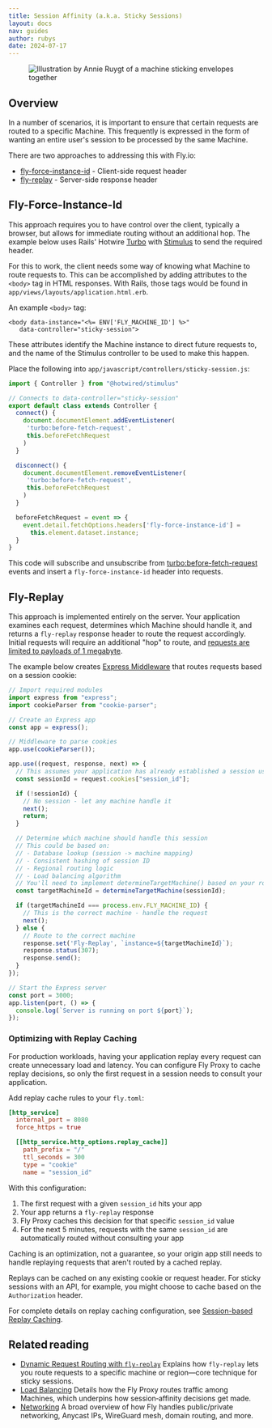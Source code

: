 ```yaml
---
title: Session Affinity (a.k.a. Sticky Sessions)
layout: docs
nav: guides
author: rubys
date: 2024-07-17
---
```


<figure>
  <img src="/static/images/session-affinity.png" alt="Illustration by Annie Ruygt of a machine sticking envelopes together" class="w-full max-w-lg mx-auto">
</figure>

## Overview

In a number of scenarios, it is important to ensure that certain requests are routed to a specific Machine.  This frequently is expressed in the form of wanting an entire user's session to be processed by the same Machine.

There are two approaches to addressing this with Fly.io:
  * [fly-force-instance-id](#fly-force-instance-id) - Client-side request header
  * [fly-replay](#fly-replay) - Server-side response header

## Fly-Force-Instance-Id

This approach requires you to have control over the client, typically a browser, but allows for immediate routing without an additional hop. The example below uses Rails' Hotwire [Turbo](https://turbo.hotwired.dev/) with [Stimulus](https://stimulus.hotwired.dev/) to send the required header.

For this to work, the client needs some way of knowing what Machine to route requests to.  This can be accomplished by adding attributes to the `<body>` tag in HTML responses.  With Rails, those tags would be found in
`app/views/layouts/application.html.erb`.

An example `<body>` tag:

```erb
<body data-instance="<%= ENV['FLY_MACHINE_ID'] %>"
   data-controller="sticky-session">
```

These attributes identify the Machine instance to direct future requests to, and the name of the Stimulus controller to be used to make this happen.

Place the following into `app/javascript/controllers/sticky-session.js`:

```js
import { Controller } from "@hotwired/stimulus"

// Connects to data-controller="sticky-session"
export default class extends Controller {
  connect() {
    document.documentElement.addEventListener(
     'turbo:before-fetch-request',
     this.beforeFetchRequest
    )
  }

  disconnect() {
    document.documentElement.removeEventListener(
     'turbo:before-fetch-request',
     this.beforeFetchRequest
    )
  }

  beforeFetchRequest = event => {
    event.detail.fetchOptions.headers['fly-force-instance-id'] =
      this.element.dataset.instance;
  }
}
```

This code will subscribe and unsubscribe from
[turbo:before-fetch-request](https://turbo.hotwired.dev/reference/events#turbo%3Abefore-fetch-request) events and insert a `fly-force-instance-id` header into requests.

## Fly-Replay

This approach is implemented entirely on the server. Your application examines each request, determines which Machine should handle it, and returns a `fly-replay` response header to route the request accordingly. Initial requests will require an additional "hop" to route, and [requests are limited to payloads of 1 megabyte](https://fly.io/docs/networking/dynamic-request-routing/#limitations).

The example below creates [Express Middleware](https://expressjs.com/en/guide/using-middleware.html) that routes requests based on a session cookie:

```js
// Import required modules
import express from "express";
import cookieParser from "cookie-parser";

// Create an Express app
const app = express();

// Middleware to parse cookies
app.use(cookieParser());

app.use((request, response, next) => {
  // This assumes your application has already established a session using a session_id cookie via your session middleware.
  const sessionId = request.cookies["session_id"];

  if (!sessionId) {
    // No session - let any machine handle it
    next();
    return;
  }

  // Determine which machine should handle this session
  // This could be based on:
  // - Database lookup (session -> machine mapping)
  // - Consistent hashing of session ID
  // - Regional routing logic
  // - Load balancing algorithm
  // You'll need to implement determineTargetMachine() based on your routing strategy
  const targetMachineId = determineTargetMachine(sessionId);

  if (targetMachineId === process.env.FLY_MACHINE_ID) {
    // This is the correct machine - handle the request
    next();
  } else {
    // Route to the correct machine
    response.set('Fly-Replay', `instance=${targetMachineId}`);
    response.status(307);
    response.send();
  }
});

// Start the Express server
const port = 3000;
app.listen(port, () => {
  console.log(`Server is running on port ${port}`);
});
```

### Optimizing with Replay Caching

For production workloads, having your application replay every request can create unnecessary load and latency. You can configure Fly Proxy to cache replay decisions, so only the first request in a session needs to consult your application.

Add replay cache rules to your `fly.toml`:

```toml
[http_service]
  internal_port = 8080
  force_https = true

  [[http_service.http_options.replay_cache]]
    path_prefix = "/"
    ttl_seconds = 300
    type = "cookie"
    name = "session_id"
```

With this configuration:
1. The first request with a given `session_id` hits your app
2. Your app returns a `fly-replay` response
3. Fly Proxy caches this decision for that specific `session_id` value
4. For the next 5 minutes, requests with the same `session_id` are automatically routed without consulting your app

Caching is an optimization, not a guarantee, so your origin app still needs to handle replaying requests that aren't routed by a cached replay.

Replays can be cached on any existing cookie or request header. For sticky sessions with an API, for example, you might choose to cache based on the `Authorization` header.

For complete details on replay caching configuration, see [Session-based Replay Caching](/docs/networking/dynamic-request-routing/#session-based-replay-caching).

## Related reading

- [Dynamic Request Routing with `fly‑replay`](/docs/networking/dynamic-request-routing/) Explains how `fly‑replay` lets you route requests to a specific machine or region—core technique for sticky sessions.
- [Load Balancing](/docs/reference/load-balancing/) Details how the Fly Proxy routes traffic among Machines, which underpins how session‑affinity decisions get made.
- [Networking](/docs/networking/) A broad overview of how Fly handles public/private networking, Anycast IPs, WireGuard mesh, domain routing, and more.